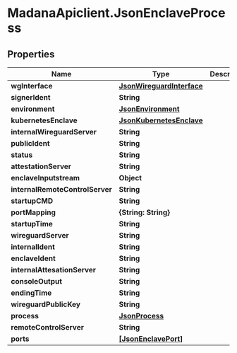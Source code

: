 # MadanaApiclient.JsonEnclaveProcess

## Properties

Name | Type | Description | Notes
------------ | ------------- | ------------- | -------------
**wgInterface** | [**JsonWireguardInterface**](JsonWireguardInterface.md) |  | [optional] 
**signerIdent** | **String** |  | [optional] 
**environment** | [**JsonEnvironment**](JsonEnvironment.md) |  | [optional] 
**kubernetesEnclave** | [**JsonKubernetesEnclave**](JsonKubernetesEnclave.md) |  | [optional] 
**internalWireguardServer** | **String** |  | [optional] 
**publicIdent** | **String** |  | [optional] 
**status** | **String** |  | [optional] 
**attestationServer** | **String** |  | [optional] 
**enclaveInputstream** | **Object** |  | [optional] 
**internalRemoteControlServer** | **String** |  | [optional] 
**startupCMD** | **String** |  | [optional] 
**portMapping** | **{String: String}** |  | [optional] 
**startupTime** | **String** |  | [optional] 
**wireguardServer** | **String** |  | [optional] 
**internalIdent** | **String** |  | [optional] 
**enclaveIdent** | **String** |  | [optional] 
**internalAttesationServer** | **String** |  | [optional] 
**consoleOutput** | **String** |  | [optional] 
**endingTime** | **String** |  | [optional] 
**wireguardPublicKey** | **String** |  | [optional] 
**process** | [**JsonProcess**](JsonProcess.md) |  | [optional] 
**remoteControlServer** | **String** |  | [optional] 
**ports** | [**[JsonEnclavePort]**](JsonEnclavePort.md) |  | [optional] 


